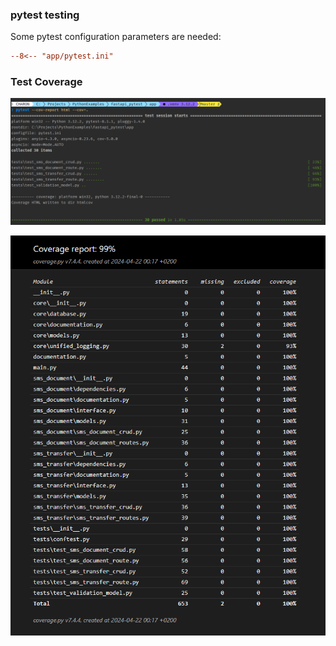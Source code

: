 ### pytest testing

Some pytest configuration parameters are needed:

``` ini title="app/pytest.ini"
--8<-- "app/pytest.ini"
```

### Test Coverage

![test cmd](images/pytest_cov_cmd.png)

![test coverage](images/coverage.png)
